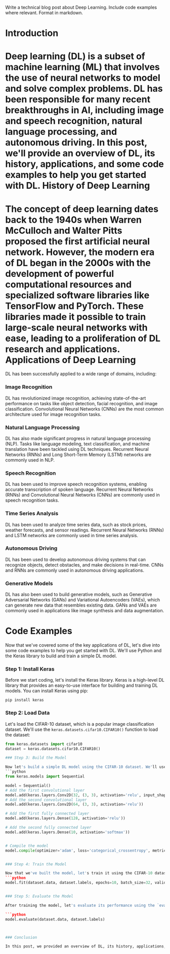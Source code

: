  Write a technical blog post about Deep Learning. Include code examples where relevant. Format in markdown.

Introduction
============

Deep learning (DL) is a subset of machine learning (ML) that involves the use of neural networks to model and solve complex problems. DL has been responsible for many recent breakthroughs in AI, including image and speech recognition, natural language processing, and autonomous driving. In this post, we'll provide an overview of DL, its history, applications, and some code examples to help you get started with DL.
History of Deep Learning
=================

The concept of deep learning dates back to the 1940s when Warren McCulloch and Walter Pitts proposed the first artificial neural network. However, the modern era of DL began in the 2000s with the development of powerful computational resources and specialized software libraries like TensorFlow and PyTorch. These libraries made it possible to train large-scale neural networks with ease, leading to a proliferation of DL research and applications.
Applications of Deep Learning
=====================

DL has been successfully applied to a wide range of domains, including:

### Image Recognition

DL has revolutionized image recognition, achieving state-of-the-art performance on tasks like object detection, facial recognition, and image classification. Convolutional Neural Networks (CNNs) are the most common architecture used for image recognition tasks.

### Natural Language Processing

DL has also made significant progress in natural language processing (NLP). Tasks like language modeling, text classification, and machine translation have been tackled using DL techniques. Recurrent Neural Networks (RNNs) and Long Short-Term Memory (LSTM) networks are commonly used in NLP.

### Speech Recognition

DL has been used to improve speech recognition systems, enabling accurate transcription of spoken language. Recurrent Neural Networks (RNNs) and Convolutional Neural Networks (CNNs) are commonly used in speech recognition tasks.

### Time Series Analysis

DL has been used to analyze time series data, such as stock prices, weather forecasts, and sensor readings. Recurrent Neural Networks (RNNs) and LSTM networks are commonly used in time series analysis.

### Autonomous Driving

DL has been used to develop autonomous driving systems that can recognize objects, detect obstacles, and make decisions in real-time. CNNs and RNNs are commonly used in autonomous driving applications.

### Generative Models

DL has also been used to build generative models, such as Generative Adversarial Networks (GANs) and Variational Autoencoders (VAEs), which can generate new data that resembles existing data. GANs and VAEs are commonly used in applications like image synthesis and data augmentation.

Code Examples
====================


Now that we've covered some of the key applications of DL, let's dive into some code examples to help you get started with DL. We'll use Python and the Keras library to build and train a simple DL model.

### Step 1: Install Keras

Before we start coding, let's install the Keras library. Keras is a high-level DL library that provides an easy-to-use interface for building and training DL models. You can install Keras using pip:
```
pip install keras
```
### Step 2: Load Data

Let's load the CIFAR-10 dataset, which is a popular image classification dataset. We'll use the `keras.datasets.cifar10.CIFAR10()` function to load the dataset:
```python
from keras.datasets import cifar10
dataset = keras.datasets.cifar10.CIFAR10()

### Step 3: Build the Model

Now let's build a simple DL model using the CIFAR-10 dataset. We'll use a CNN architecture with two convolutional layers and two fully connected layers:
```python
from keras.models import Sequential

model = Sequential()
# Add the first convolutional layer
model.add(keras.layers.Conv2D(32, (3, 3), activation='relu', input_shape=(32, 32, 3)))
# Add the second convolutional layer
model.add(keras.layers.Conv2D(64, (3, 3), activation='relu'))

# Add the first fully connected layer
model.add(keras.layers.Dense(128, activation='relu'))

# Add the second fully connected layer
model.add(keras.layers.Dense(10, activation='softmax'))


# Compile the model
model.compile(optimizer='adam', loss='categorical_crossentropy', metrics=['accuracy'])


### Step 4: Train the Model

Now that we've built the model, let's train it using the CIFAR-10 dataset. We'll use the `fit()` method to train the model:
```python
model.fit(dataset.data, dataset.labels, epochs=10, batch_size=32, validation_split=0.2)


### Step 5: Evaluate the Model

After training the model, let's evaluate its performance using the `evaluate()` method:

```python
model.evaluate(dataset.data, dataset.labels)



### Conclusion

In this post, we provided an overview of DL, its history, applications, and some code examples to help you get started with DL. Deep learning is a powerful tool for building intelligent systems that can recognize patterns, make decisions, and solve complex problems. With the right tools and techniques, you can harness the power of DL to build innovative AI applications. Happy learning! [end of text]


